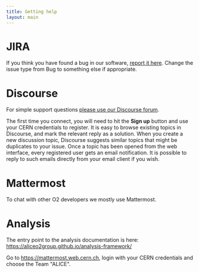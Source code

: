 ```yaml
---
title: Getting help
layout: main
---
```


JIRA
====
If you think you have found a bug in our software,
[report it here](https://alice.its.cern.ch). Change the issue
type from Bug to something else if appropriate.

Discourse
=========
For simple support questions [please use our Discourse forum](https://alice-talk.web.cern.ch/).

The first time you connect, you will need to hit the **Sign up** button and use your CERN
credentials to register. It is easy to browse existing topics in Discourse, and mark the relevant
reply as a solution. When you create a new discussion topic, Discourse suggests similar topics that
might be duplicates to your issue. Once a topic has been opened from the web interface, every
registered user gets an email notification. It is possible to reply to such emails directly from
your email client if you wish.

Mattermost
==========
To chat with other O2 developers we mostly use Mattermost. 

Analysis
========
The entry point to the analysis documentation is here: https://aliceo2group.github.io/analysis-framework/

Go to https://mattermost.web.cern.ch, login with your CERN credentials and choose the Team "ALICE".
